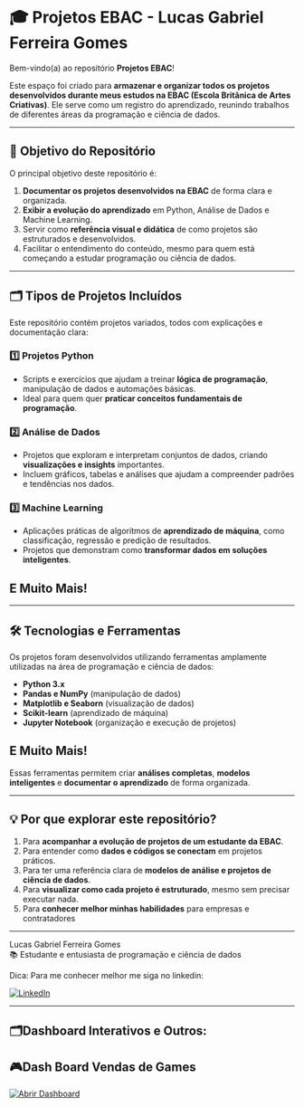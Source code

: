 # 🎓 Projetos EBAC - Lucas Gabriel Ferreira Gomes

Bem-vindo(a) ao repositório **Projetos EBAC**!  

Este espaço foi criado para **armazenar e organizar todos os projetos desenvolvidos durante meus estudos na EBAC (Escola Britânica de Artes Criativas)**. Ele serve como um registro do aprendizado, reunindo trabalhos de diferentes áreas da programação e ciência de dados.

---

## 🎯 Objetivo do Repositório

O principal objetivo deste repositório é:

1. **Documentar os projetos desenvolvidos na EBAC** de forma clara e organizada.  
2. **Exibir a evolução do aprendizado** em Python, Análise de Dados e Machine Learning.  
3. Servir como **referência visual e didática** de como projetos são estruturados e desenvolvidos.  
4. Facilitar o entendimento do conteúdo, mesmo para quem está começando a estudar programação ou ciência de dados.  

---

## 🗂️ Tipos de Projetos Incluídos

Este repositório contém projetos variados, todos com explicações e documentação clara:

### 1️⃣ Projetos Python
- Scripts e exercícios que ajudam a treinar **lógica de programação**, manipulação de dados e automações básicas.  
- Ideal para quem quer **praticar conceitos fundamentais de programação**.

### 2️⃣ Análise de Dados
- Projetos que exploram e interpretam conjuntos de dados, criando **visualizações e insights** importantes.  
- Incluem gráficos, tabelas e análises que ajudam a compreender padrões e tendências nos dados.

### 3️⃣ Machine Learning
- Aplicações práticas de algoritmos de **aprendizado de máquina**, como classificação, regressão e predição de resultados.  
- Projetos que demonstram como **transformar dados em soluções inteligentes**.

## E Muito Mais!

---

## 🛠 Tecnologias e Ferramentas

Os projetos foram desenvolvidos utilizando ferramentas amplamente utilizadas na área de programação e ciência de dados:

- **Python 3.x**  
- **Pandas e NumPy** (manipulação de dados)  
- **Matplotlib e Seaborn** (visualização de dados)  
- **Scikit-learn** (aprendizado de máquina)  
- **Jupyter Notebook** (organização e execução de projetos)

## E Muito Mais!

Essas ferramentas permitem criar **análises completas**, **modelos inteligentes** e **documentar o aprendizado** de forma organizada.

---

## 💡 Por que explorar este repositório?

1. Para **acompanhar a evolução de projetos de um estudante da EBAC**.  
2. Para entender como **dados e códigos se conectam** em projetos práticos.  
3. Para ter uma referência clara de **modelos de análise e projetos de ciência de dados**.  
4. Para **visualizar como cada projeto é estruturado**, mesmo sem precisar executar nada.
5. Para **conhecer melhor minhas habilidades** para empresas e contratadores

---

Lucas Gabriel Ferreira Gomes  
📚 Estudante e entusiasta de programação e ciência de dados

Dica: Para me conhecer melhor me siga no linkedin: 

<a href="https://www.linkedin.com/in/lucas-gabriel-dados" target="_blank">
  <img src="https://img.shields.io/badge/🔗%20LinkedIn-Perfil-blue?style=for-the-badge&logo=linkedin&logoColor=white" alt="LinkedIn">
</a>

---

## 🗂️Dashboard Interativos e Outros:

## 🎮Dash Board Vendas de Games

[![Abrir Dashboard](https://img.shields.io/badge/Abrir%20Dashboard-4285F4?style=for-the-badge&logo=google&logoColor=white)](https://lookerstudio.google.com/reporting/cd58dae8-06b5-4a8b-8400-5ae9118a100a)
